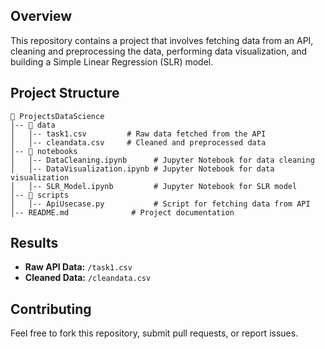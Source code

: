 
## Overview

This repository contains a project that involves fetching data from an API, cleaning and preprocessing the data, performing data visualization, and building a Simple Linear Regression (SLR) model.

## Project Structure

```
📂 ProjectsDataScience
│-- 📂 data
│   │-- task1.csv         # Raw data fetched from the API
│   │-- cleandata.csv     # Cleaned and preprocessed data
│-- 📂 notebooks
│   │-- DataCleaning.ipynb      # Jupyter Notebook for data cleaning
│   │-- DataVisualization.ipynb # Jupyter Notebook for data visualization
│   │-- SLR_Model.ipynb         # Jupyter Notebook for SLR model
│-- 📂 scripts
│   │-- ApiUsecase.py           # Script for fetching data from API
│-- README.md              # Project documentation
```


## Results

- **Raw API Data:** `/task1.csv`
- **Cleaned Data:** `/cleandata.csv`

## Contributing

Feel free to fork this repository, submit pull requests, or report issues.


